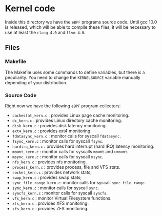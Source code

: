 # Kernel code

Inside this directory we have the `eBPF` programs source code. Until gcc 10.0
is released, which will be able to compile these files, it will be necessary to
use at least the `clang 4.0` and `llvm 4.0`.

## Files

### Makefile

The Makefile uses some commands to define variables, but there is a
peculiarity. You need to change the `KERNELSOURCE` variable manually depending
of your distribution.

### Source Code

Right now we have the following `eBPF` program collectors:

- `cachestat_kern.c`      : provides Linux page cache monitoring.
- `dc_kern.c`             : provides Linux directory cache monitoring.
- `disk_kern.c`           : provides disk latency monitoring.
- `ext4_kern.c`           : provides ext4 monitoring.
- `fdatasync_kern.c`      : monitor calls for syscall `fdatasync`.
- `fsync_kern.c`          : monitor calls for syscall `fsync`.
- `hardirq_kern.c`        : provides hard interrupt (hard IRQ) latency monitoring.
- `mount_kern.c`          : monitor calls for syscalls `mount` and `umount`.
- `msync_kern.c`          : monitor calls for syscall `msync`.
- `nfs_kern.c`            : provides nfs monitoring.
- `process_kern.c`        : provides process, file and VFS stats.
- `socket_kern.c`         : provides network stats;
- `swap_kern.c`           : provides swap stats;
- `sync_file_range_kern.c`: monitor calls for syscall `sync_file_range`.
- `sync_kern.c`           : monitor calls for syscall `sync`.
- `syncfs_kern.c`         : monitor calls for syscall `syncfs`.
- `vfs_kern.c`            : monitor Virtual Filesystem functions.
- `xfs_kern.c`            : provides XFS monitoring.
- `zfs_kern.c`            : provides ZFS monitoring.
